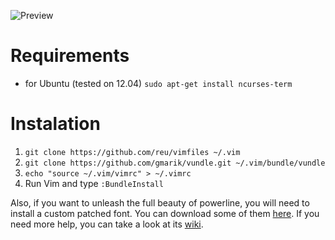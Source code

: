 ![Preview](https://dl.dropbox.com/u/732128/vim-screenshot.png)

# Requirements

* for Ubuntu (tested on 12.04) `sudo apt-get install ncurses-term`

# Instalation

1. `git clone https://github.com/reu/vimfiles ~/.vim`
2. `git clone https://github.com/gmarik/vundle.git ~/.vim/bundle/vundle`
3. `echo "source ~/.vim/vimrc" > ~/.vimrc`
4. Run Vim and type `:BundleInstall`

Also, if you want to unleash the full beauty of powerline, you will need to install a custom patched font. You can download some of them [here](https://gist.github.com/1595572). If you need more help, you can take a look at its [wiki](https://github.com/Lokaltog/vim-powerline/wiki/Patched-fonts).

